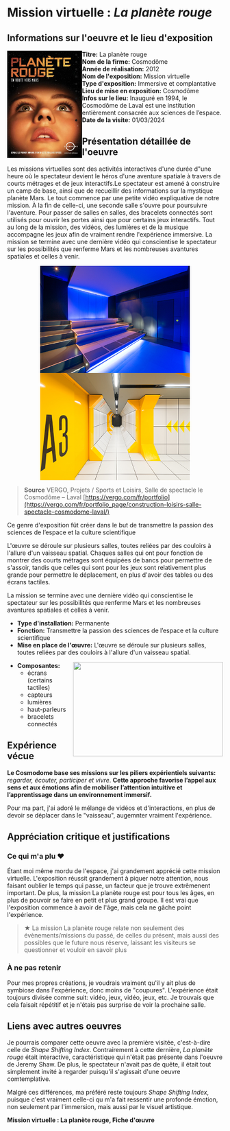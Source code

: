 # Mission virtuelle : *La planète rouge*
## Informations sur l'oeuvre et le lieu d'exposition

<img align="left" width="175" height="250" src="media/affiche.png">

- **Titre:** La planète rouge
- **Nom de la firme:** Cosmodôme
- **Année de réalisation:** 2012
- **Nom de l'exposition:** Mission virtuelle
- **Type d'exposition:** Immersive et complantative 
- **Lieu de mise en exposition:** Cosmodôme
- **Infos sur le lieu:** Inauguré en 1994, le Cosmodôme de Laval est une institution entièrement consacrée aux sciences de l’espace.
- **Date de la visite:** 01/03/2024

## Présentation détaillée de l'oeuvre

Les missions virtuelles sont des activités interactives d'une durée d"une heure où le spectateur devient le héros d'une aventure spatiale à travers de courts métrages et de jeux interactifs.Le spectateur est amené à construire un camp de base, ainsi que de recueillir des informations sur la mystique planète Mars. Le tout commence par une petite vidéo expliquative de notre mission. À la fin de celle-ci, une seconde salle s'ouvre pour poursuivre l'aventure. Pour passer de salles en salles, des bracelets connectés sont utilisés pour ouvrir les portes ainsi que pour certains jeux interactifs. Tout au long de la mission, des vidéos, des lumières et de la musique accompagne les jeux afin de vraiment rendre l'expérience immersive. La mission se termine avec une dernière vidéo qui conscientise le spectateur sur les possibilités que renferme Mars et les nombreuses avantures spatiales et celles à venir.

 <div align="center">
 <img align="top" width="350" height="250" src="media/salle.jpeg">
 <img align="top" width="350" height="250" src="media/couloir.jpeg">
 </div>

> **Source** VERGO, Projets / Sports et Loisirs, Salle de spectacle le Cosmodôme – Laval [https://vergo.com/fr/portfolio](https://vergo.com/fr/portfolio_page/construction-loisirs-salle-spectacle-cosmodome-laval/)

Ce genre d'exposition fût créer dans le but de transmettre la passion des sciences de l’espace et la culture scientifique

L'œuvre se déroule sur plusieurs salles, toutes reliées par des couloirs à l'allure d'un vaisseau spatial. Chaques salles qui ont pour fonction de montrer des courts métrages sont équipées de bancs pour permettre de s'assoir, tandis que celles qui sont pour les jeux sont relativement plus grande pour permettre le déplacement, en plus d'avoir des tables ou des écrans tactiles.

La mission se termine avec une dernière vidéo qui conscientise le spectateur sur les possibilités que renferme Mars et les nombreuses avantures spatiales et celles à venir.

- **Type d'installation:** Permanente
- **Fonction:** Transmettre la passion des sciences de l’espace et la culture scientifique
- **Mise en place de l'œuvre:** L'œuvre se déroule sur plusieurs salles, toutes reliées par des couloirs à l'allure d'un vaisseau spatial.
  
<img align="right" width="350" height="220" src="media/bracelet.png">
  
- **Composantes:**
  - écrans (certains tactiles)
  - capteurs
  - lumières
  - haut-parleurs
  - bracelets connectés

## Expérience vécue

**Le Cosmodome base ses missions sur les piliers expérientiels suivants:**
*regarder, écouter, participer et vivre*. 
**Cette approche favorise l’appel aux sens et aux émotions afin de mobiliser l’attention intuitive et l’apprentissage dans un environnement immersif.**

Pour ma part, j'ai adoré le mélange de vidéos et d'interactions, en plus de devoir se déplacer dans le "vaisseau", augemnter vraiment l'expérience.

## Appréciation critique et justifications
### Ce qui m'a plu ♥

Étant moi même mordu de l'espace, j'ai grandement apprécié cette mission virtuelle. L'exposition réussit grandement à piquer notre attention, nous faisant oublier le temps qui passe, un facteur que je trouve extrêmenent important. De plus, la mission La planète rouge est pour tous les âges, en plus de pouvoir se faire en petit et plus grand groupe. Il est vrai que l'exposition commence à avoir de l'âge, mais cela ne gâche point l'expérience.

> ★ La mission La planète rouge relate non seulement des évènements/missions du passé, de celles du présent, mais aussi des possibles que le future nous réserve, laissant les visiteurs se questionner et vouloir en savoir plus

### À ne pas retenir

Pour mes propres créations, je voudrais vraiment qu'il y ait plus de symbiose dans l'expérience, donc moins de "coupures". L'expérience était toujours divisée comme suit: vidéo, jeux, vidéo, jeux, etc. Je trouvais que cela faisait répétitif et je n'étais pas surprise de voir la prochaine salle.

## Liens avec autres oeuvres

Je pourrais comparer cette oeuvre avec la première visitée, c'est-à-dire celle de *Shape Shifting Index*. Contrairement à cette dernière, *La planète rouge* était interactive, caractéristique qui n'était pas présente dans l'oeuvre de Jeremy Shaw. De plus, le spectateur n'avait pas de quête, il était tout simplement invité à regarder puisqu'il s'agissait d'une oeuvre comtemplative.

Malgré ces différences, ma préféré reste toujours *Shape Shifting Index*, puisque c'est vraiment celle-ci qu m'a fait ressentir une profonde émotion, non seulement par l'immersion, mais aussi par le visuel artistique.

**Mission virtuelle : La planète rouge, Fiche d'œuvre**

